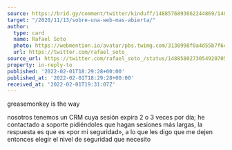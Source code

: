 ```yaml
---
source: https://brid.gy/comment/twitter/kinduff/1488576893662244869/1488580273054920705
target: "/2020/11/13/sobre-una-web-mas-abierta/"
author:
  type: card
  name: Rafael Soto
  photo: https://webmention.io/avatar/pbs.twimg.com/3130998f0a4d55b7f6c3d669dc23c8d81d5d4e2850639ff98b4faea4b5547574.jpg
  url: https://twitter.com/rafael_soto_
source_url: https://twitter.com/rafael_soto_/status/1488580273054920705
property: in-reply-to
published: '2022-02-01T18:29:28+00:00'
published_at: '2022-02-01T18:29:28+00:00'
received_at: '2022-02-01T19:31:07Z'
---
```


greasemonkey is the way

nosotros tenemos un CRM cuya sesión expira 2 o 3 veces por día; he contactado a soporte pidiéndoles que hagan sesiones más largas, la respuesta es que es «por mi seguridad», a lo que les digo que me dejen entonces elegir el nivel de seguridad que necesito
